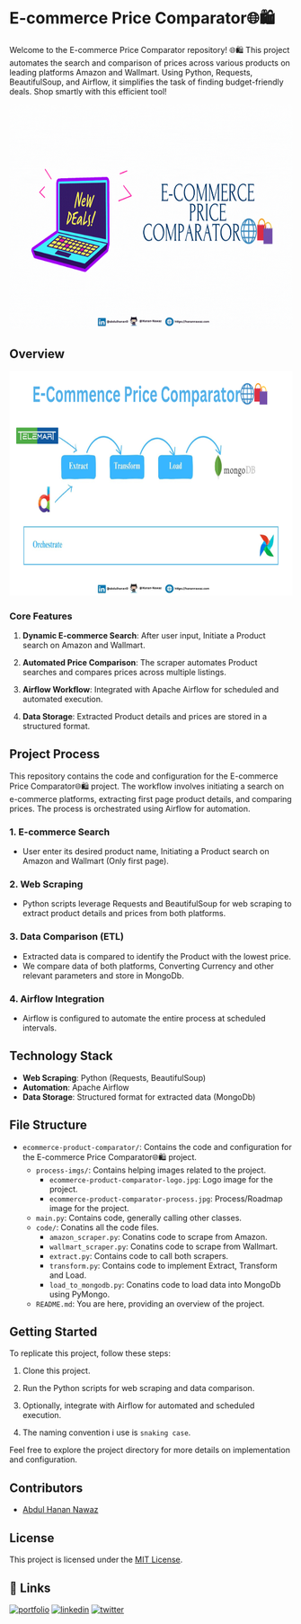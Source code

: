 # E-commerce Price Comparator🌐🛍️

Welcome to the E-commerce Price Comparator repository! 🌐🛍️ This project automates the search and comparison of prices across various products on leading platforms Amazon and Wallmart. Using Python, Requests, BeautifulSoup, and Airflow, it simplifies the task of finding budget-friendly deals. Shop smartly with this efficient tool!

<img src="/process-imgs/ecommerce-product-comparator-logo.gif" width="100%" height="400px" />

## Overview

<img src="/process-imgs/ecommerce-product-comparator-process.png" width="100%" height="400px" />

### Core Features

1. **Dynamic E-commerce Search**: After user input, Initiate a Product search on Amazon and Wallmart.

2. **Automated Price Comparison**: The scraper automates Product searches and compares prices across multiple listings.

3. **Airflow Workflow**: Integrated with Apache Airflow for scheduled and automated execution.

4. **Data Storage**: Extracted Product details and prices are stored in a structured format.

## Project Process

This repository contains the code and configuration for the E-commerce Price Comparator🌐🛍️ project. The workflow involves initiating a search on e-commerce platforms, extracting first page product details, and comparing prices. The process is orchestrated using Airflow for automation.

### 1. E-commerce Search

- User enter its desired product name, Initiating a Product search on Amazon and Wallmart (Only first page).

### 2. Web Scraping

- Python scripts leverage Requests and BeautifulSoup for web scraping to extract product details and prices from both platforms.

### 3. Data Comparison (ETL)

- Extracted data is compared to identify the Product with the lowest price.
- We compare data of both platforms, Converting Currency and other relevant parameters and store in MongoDb.

### 4. Airflow Integration

- Airflow is configured to automate the entire process at scheduled intervals.

## Technology Stack

- **Web Scraping**: Python (Requests, BeautifulSoup)
- **Automation**: Apache Airflow
- **Data Storage**: Structured format for extracted data (MongoDb)

## File Structure

- `ecommerce-product-comparator/`: Contains the code and configuration for the E-commerce Price Comparator🌐🛍️ project.
  - `process-imgs/`: Contains helping images related to the project.
    - `ecommerce-product-comparator-logo.jpg`: Logo image for the project.
    - `ecommerce-product-comparator-process.jpg`: Process/Roadmap image for the project.
  - `main.py`: Contains code, generally calling other classes.
  - `code/`: Conatins all the code files.
    - `amazon_scraper.py`: Conatins code to scrape from Amazon.
    - `wallmart_scraper.py`: Conatins code to scrape from Wallmart.
    - `extract.py`: Contains code to call both scrapers.
    - `transform.py`: Contains code to implement Extract, Transform and Load.
    - `load_to_mongodb.py`: Conatins code to load data into MongoDb using PyMongo.
  - `README.md`: You are here, providing an overview of the project.

## Getting Started

To replicate this project, follow these steps:

1. Clone this project.

2. Run the Python scripts for web scraping and data comparison.

3. Optionally, integrate with Airflow for automated and scheduled execution.

4. The naming convention i use is `snaking case`.

Feel free to explore the project directory for more details on implementation and configuration.

## Contributors

- [Abdul Hanan Nawaz](https://www.github.com/Hanan-Nawaz) 

## License

This project is licensed under the [MIT License](LICENSE).

## 🔗 Links
[![portfolio](https://img.shields.io/badge/my_portfolio-000?style=for-the-badge&logo=ko-fi&logoColor=white)](https://hanannawaz.com/)
[![linkedin](https://img.shields.io/badge/linkedin-0A66C2?style=for-the-badge&logo=linkedin&logoColor=white)](https://www.linkedin.com/in/abdulhanan0/)
[![twitter](https://img.shields.io/badge/twitter-1DA1F2?style=for-the-badge&logo=twitter&logoColor=white)](https://twitter.com/HananNawaz0/)
